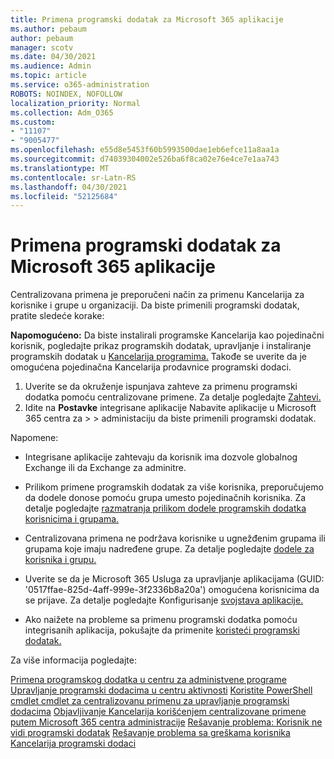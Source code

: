 ```yaml
---
title: Primena programski dodatak za Microsoft 365 aplikacije
ms.author: pebaum
author: pebaum
manager: scotv
ms.date: 04/30/2021
ms.audience: Admin
ms.topic: article
ms.service: o365-administration
ROBOTS: NOINDEX, NOFOLLOW
localization_priority: Normal
ms.collection: Adm_O365
ms.custom:
- "11107"
- "9005477"
ms.openlocfilehash: e55d8e5453f60b5993500dae1eb6efce11a8aa1a
ms.sourcegitcommit: d74039304002e526ba6f8ca02e76e4ce7e1aa743
ms.translationtype: MT
ms.contentlocale: sr-Latn-RS
ms.lasthandoff: 04/30/2021
ms.locfileid: "52125684"
---
```

# <a name="deploying-add-ins-for-microsoft-365-apps"></a>Primena programski dodatak za Microsoft 365 aplikacije

Centralizovana primena je preporučeni način za primenu Kancelarija za korisnike i grupe u organizaciji. Da biste primenili programski dodatak, pratite sledeće korake:

**Napomogućeno:** Da biste instalirali programske Kancelarija kao pojedinačni korisnik, pogledajte prikaz programskih dodatak, upravljanje i instaliranje programskih dodatak u [Kancelarija programima.](https://support.microsoft.com/topic/view-manage-and-install-add-ins-in-office-programs-16278816-1948-4028-91e5-76dca5380f8d) Takođe se uverite da je omogućena pojedinačna Kancelarija prodavnice programski dodaci. 

1. Uverite se da okruženje ispunjava zahteve za primenu programski dodatka pomoću centralizovane primene. Za detalje pogledajte [Zahtevi.](https://docs.microsoft.com/microsoft-365/admin/manage/centralized-deployment-of-add-ins?#requirements)
2. Idite na **Postavke** integrisane aplikacije Nabavite aplikacije u Microsoft 365 centra za  >    >   administaciju da biste primenili programski dodatak. 

Napomene: 

- Integrisane aplikacije zahtevaju da korisnik ima dozvole globalnog Exchange ili da Exchange za adminitre.

- Prilikom primene programskih dodatak za više korisnika, preporučujemo da dodele donose pomoću grupa umesto pojedinačnih korisnika. Za detalje pogledajte [razmatranja prilikom dodele programskih dodatka korisnicima i grupama.](https://docs.microsoft.com/microsoft-365/admin/manage/manage-deployment-of-add-ins?view=o365-worldwide#considerations-when-assigning-an-add-in-to-users-and-groups)

- Centralizovana primena ne podržava korisnike u ugnežđenim grupama ili grupama koje imaju nadređene grupe. Za detalje pogledajte [dodele za korisnika i grupu.](https://docs.microsoft.com/microsoft-365/admin/manage/centralized-deployment-of-add-ins?view=o365-worldwide#user-and-group-assignments)

- Uverite se da je Microsoft 365 Usluga za upravljanje aplikacijama (GUID: '0517ffae-825d-4aff-999e-3f2336b8a20a') omogućena korisnicima da se prijave. Za detalje pogledajte Konfigurisanje [svojstava aplikacije.](https://docs.microsoft.com/azure/active-directory/manage-apps/add-application-portal-configure#configure-app-properties)

- Ako naižete na probleme sa primenu programski dodatka pomoću integrisanih aplikacija, pokušajte da primenite [koristeći programski dodatak.](https://admin.microsoft.com/AdminPortal/Home?#/Settings/AddIns)

Za više informacija pogledajte:

[Primena programskog dodatka u centru za administvene programe](https://docs.microsoft.com/microsoft-365/admin/manage/manage-deployment-of-add-ins) 
 [Upravljanje programski dodacima u centru aktivnosti](https://docs.microsoft.com/microsoft-365/admin/manage/manage-addins-in-the-admin-center) 
 [Koristite PowerShell cmdlet cmdlet za centralizovanu primenu za upravljanje programski dodacima](https://docs.microsoft.com/microsoft-365/enterprise/use-the-centralized-deployment-powershell-cmdlets-to-manage-add-ins) 
 [Objavljivanje Kancelarija korišćenjem centralizovane primene putem Microsoft 365 centra administracije](https://docs.microsoft.com/office/dev/add-ins/publish/centralized-deployment#publish-an-office-add-in-via-centralized-deployment) 
 [Rešavanje problema: Korisnik ne vidi programski dodatak](https://docs.microsoft.com/office365/troubleshoot/access-management/user-not-seeing-add-ins) 
 [Rešavanje problema sa greškama korisnika Kancelarija programski dodaci](https://docs.microsoft.com/office/dev/add-ins/testing/testing-and-troubleshooting)